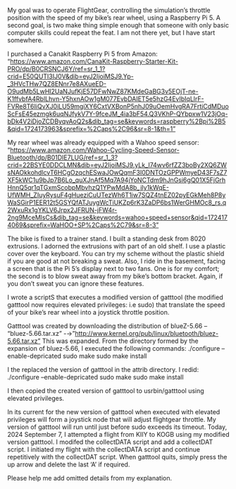 ﻿My goal was to operate FlightGear, controlling the simulation’s throttle position with the speed of my bike’s rear wheel, using a Raspberry Pi 5.  A second goal, is two make thing simple enough that someone with only basic computer skills could repeat the feat.  I am not there yet, but I have start somewhere.

I purchased a Canakit Raspberry Pi 5 from Amazon: “https://www.amazon.com/CanaKit-Raspberry-Starter-Kit-PRO/dp/B0CRSNCJ6Y/ref=sr_1_1?crid=E50QUTI3IJ0V&dib=eyJ2IjoiMSJ9.Yp-_3HVcTHw7QZ8ENnr7e8AXueED-O9udMb5LwHI2UaNJufKjE57DFwNwZ87KMdeGaBG3v5EOjT-ne-K1ffvbfA4RblLhvn-Y5hxnAOw1gM077EvbDAIET5e5hzG4EvIbIqLlrF-FVRe8T6IiQvXJ0iLU59mgiXY6CxtVXBonP5nhJ09uOemHvgRA7FrtiCdMDuoScFsE45ezmgk6uqNJfykV7Y-9fceJM_4ia3bF54.Q3VKhP-QYbpxw1V23jOq-bDk4V2iDjoZCDByqvAoQ2s&dib_tag=se&keywords=raspberry%2Bpi%2B5&qid=1724173963&sprefix=%2Caps%2C96&sr=8-1&th=1”

My rear wheel was already equipped with a Wahoo speed sensor: “https://www.amazon.com/Wahoo-Cycling-Speed-Sensor-Bluetooth/dp/B01DIE7LUG/ref=sr_1_3?crid=22BSYE0DDCLMN&dib=eyJ2IjoiMSJ9.yLk_I74wv6rfZZ3boBy2XQ6ZWsNAOkkohdlcvT6HCgOzqchESwaJOwQqmF3I0DNTOzGPPWmyeD43F7sZ7XF5kWC1u9bJp7B6Lo_quXJnAf5Mq7A94jYoNCTdm9hJnGsi6gQ01X5FjGrhHnnQ5qr1qTGxmScobpMbvhzQ1YPwMdA8b_jIy1kWqE-UfWMH_ZIuyRysuF4gHueziCuUTezWh6T1iw7SQZ4tnEZ02pyEGkMeh8P8yWaSGirP1EER12t5GSYQfATJuygWcTiUKZp6rK3ZaDP6bs1WerGHMOc8_rs.q2WxuRx1gYKLV6Jrpx2JFRUN-jFW4r-2ng9MceMlsCs&dib_tag=se&keywords=wahoo+speed+sensor&qid=1724174069&sprefix=WaHOO+SP%2Caps%2C79&sr=8-3”

The bike is fixed to a trainer stand.  I built a standing desk from 8020 extrusions.  I adorned the extrusions with part of an old shelf.  I use a plastic cover over the keyboard.  You can try my scheme without the plastic shield if you are good at not breaking a sweat.  Also, I ride in the basement, facing a screen that is the Pi 5’s display next to two fans.  One is for my comfort; the second is to blow sweat away from my bike’s bottom bracket.  Again, if you don’t sweat you can ignore these features.

I wrote a scriptS that executes a modified version of gatttool (the modified gatttool now requires elevated privileges: i.e sudo) that translate the speed of your bike’s rear wheel into a joystick throttle position.

Gatttool was created by downloading the distribution of blueZ-5.66  – “bluez-5.66.tar.xz” -→”http://www.kernel.org/pub/linux/bluetooth/bluez-5.66.tar.xz”  This was  expanded.  From the directory formed by the expansion of bluez-5.66, I executed the following commands:
	./configure –enable-depricated
	sudo make
	sudo make install

I the replaced the version of gatttool in the attrib directory.  I redid:
	./configure –enable-depricated
	sudo make
	sudo make install

I then copied the created version of gatttool to usrbin/gatttool using elevated privileges.

In its current for the new version of gatttool when executed with elevated privileges will form a joystick node that will adjust flightgear throttle.  My version of gatttool will run until just before sudo exceeds its timeout.  Today, 2024 September 7, I attempted a flight from KIIY to KOGB using my modified version gatttool.  I modifed the collectDATA script and add a collectDAT script.    I initiated my flight with the collectDATA script and continue repetitively with the collectDAT script.  When gatttool quits, simply press the up arrow and delete the last ‘A’ if required. 

Please help me add omitted details from my explanation.


